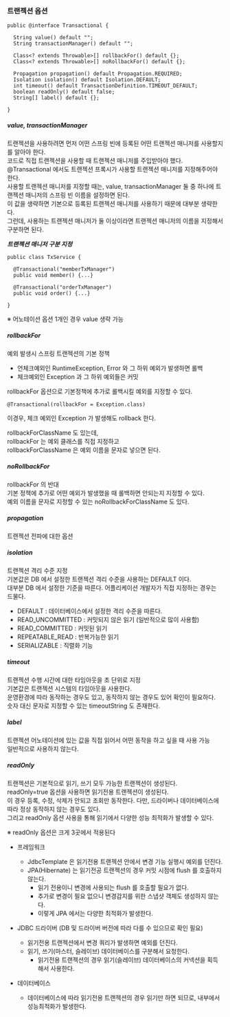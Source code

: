 ### 트랜젝션 옵션
```
public @interface Transactional {

  String value() default "";
  String transactionManager() default "";
  
  Class<? extends Throwable>[] rollbackFor() default {};
  Class<? extends Throwable>[] noRollbackFor() default {};
  
  Propagation propagation() default Propagation.REQUIRED;
  Isolation isolation() default Isolation.DEFAULT;
  int timeout() default TransactionDefinition.TIMEOUT_DEFAULT;
  boolean readOnly() default false;
  String[] label() default {};
  
}
```

##### value, transactionManager
트랜젝션을 사용하려면 먼저 어떤 스프링 빈에 등록된 어떤 트랜젝션 매니저를 사용할지를 알아야 한다.<br>
코드로 직접 트랜젝션을 사용할 때 트랜젝션 매니저를 주입받아야 했다.<br>
@Transactional 에서도 트랜젝션 프록시가 사용할 트랜젝션 매니저를 지정해주어야 한다.<br>
사용할 트랜젝션 매니저를 지정할 때는, value, transactionManager 둘 중 하나에 트랜젝션 매니저의 스프링 빈 이름을 설정하면 된다.<br>
이 값을 생략하면 기본으로 등록된 트랜젝션 매니저를 사용하기 때문에 대부분 생략한다.<br>
그런데, 사용하는 트랜젝션 매니저가 둘 이상이라면 트랜젝션 매니저의 이름을 지정해서 구분하면 된다.<br>

***트랜젝션 매니저 구분 지정***
```
public class TxService {

  @Transactional("memberTxManager")
  public void member() {...}
  
  @Transactional("orderTxManager")
  public void order() {...}

}
```
※ 어노테이션 옵션 1개인 경우 value 생략 가능<br>

##### rollbackFor
예외 발생시 스프링 트랜젝션의 기본 정책<br>
* 언체크예외인 RuntimeException, Error 와 그 하위 예외가 발생하면 롤백
* 체크예외인 Exception 과 그 하위 예외들은 커밋

rollbackFor 옵션으로 기본정책에 추가로 롤백시킬 예외를 지정할 수 있다.<br>
```
@Transactional(rollbackFor = Exception.class)
```
이경우, 체크 예외인 Exception 가 발생해도 rollback 한다.<br>

rollbackForClassName 도 있는데,<br>
rollbackFor 는 예외 클래스를 직접 지정하고<br>
rollbackForClassName 은 예외 이름을 문자로 넣으면 된다.<br>


##### noRollbackFor
rollbackFor 의 반대<br>
기본 정책에 추가로 어떤 예외가 발생했을 때 롤백하면 안되는지 지정할 수 있다.<br>
예외 이름을 문자로 지정할 수 있는 noRollbackForClassName 도 있다.<br>


##### propagation
트랜젝션 전파에 대한 옵션


##### isolation
트랜젝션 격리 수준 지정<br>
기본값은 DB 에서 설정한 트랜젝션 격리 수준을 사용하는 DEFAULT 이다.<br>
대부분 DB 에서 설정한 기준을 따른다. 어플리케이션 개발자가 직접 지정하는 경우는 드물다.<br>
* DEFAULT : 데이터베이스에서 설정한 격리 수준을 따른다.
* READ_UNCOMMITTED : 커밋되지 않은 읽기 (일반적으로 많이 사용함)
* READ_COMMITTED : 커밋된 읽기
* REPEATABLE_READ : 반복가능한 읽기
* SERIALIZABLE : 직렬화 기능


##### timeout
트랜젝션 수행 시간에 대한 타임아웃을 초 단위로 지정 <br>
기본값은 트랜젝션 시스템의 타임아웃을 사용한다.<br>
운영환경에 따라 동작하는 경우도 있고, 동작하지 않는 경우도 있어 확인이 필요하다.<br>
숫자 대신 문자로 지정할 수 있는 timeoutString 도 존재한다. 


##### label
트랜젝션 어노테이션에 있는 값을 직접 읽어서 어떤 동작을 하고 싶을 때 사용 가능<br>
일반적으로 사용하지 않는다.<br>


##### readOnly
트랜젝션은 기본적으로 읽기, 쓰기 모두 가능한 트랜젝션이 생성된다.<br>
readOnly=true 옵션을 사용하면 읽기전용 트랜젝션이 생성된다.<br>
이 경우 등록, 수정, 삭제가 안되고 조회만 동작한다. 다만, 드라이버나 데이터베이스에 따라 정상 동작하지 않는 경우도 있다.<br>
그리고 readOnly 옵션 사용을 통해 읽기에서 다양한 성능 최적화가 발생할 수 있다.<br>

※ readOnly 옵션은 크게 3곳에서 적용된다<br>
* 프레임워크
  * JdbcTemplate 은 읽기전용 트랜젝션 안에서 변경 기능 실행시 예외를 던진다.
  * JPA(Hibernate) 는 읽기전공 트랜젝션의 경우 커밋 시점에 flush 를 호출하지 않는다.
    * 읽기 전용이니 변경에 사용되는 flush 를 호출할 필요가 없다.
    * 추가로 변경이 필요 없으니 변경감지를 위한 스냅샷 객체도 생성하지 않는다.
    * 이렇게 JPA 에서는 다양한 최적화가 발생한다.


* JDBC 드라이버 (DB 및 드라이버 버전에 따라 다를 수 있으므로 확인 필요)
  * 읽기전용 트랜젝션에서 변경 쿼리가 발생하면 예외를 던진다.
  * 읽기, 쓰기(마스터, 슬레이브) 데이터베이스를 구분해서 요청한다.
    * 읽기전용 트랜젝션의 경우 읽기(슬레이브) 데이터베이스의 커넥션을 획득해서 사용한다.


* 데이터베이스
  * 데이터베이스에 따라 읽기전용 트랜젝션의 경우 읽기만 하면 되므로, 내부에서 성능최적화가 발생한다.

